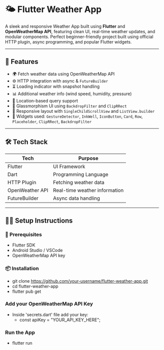 # 🌤️ Flutter Weather App

A sleek and responsive Weather App built using **Flutter** and **OpenWeatherMap API**, featuring clean UI, real-time weather updates, and modular components. Perfect beginner-friendly project built using official HTTP plugin, async programming, and popular Flutter widgets.

---

## 🚀 Features

- 🌍 Fetch weather data using OpenWeatherMap API
- ⚙️ HTTP integration with async & `FutureBuilder`
- ⏳ Loading indicator with snapshot handling
- 📊 Additional weather info (wind speed, humidity, pressure)
- 🧭 Location-based query support
- 🎨 Glassmorphism UI using `BackdropFilter` and `ClipRRect`
- 📱 Responsive layout with `SingleChildScrollView` and `ListView.builder`
- 🧱 Widgets used: `GestureDetector`, `InkWell`, `IconButton`, `Card`, `Row`, `Placeholder`, `ClipRRect`, `BackdropFilter`

---

## 🛠️ Tech Stack

| Tech          | Purpose                          |
|---------------|----------------------------------|
| Flutter       | UI Framework                     |
| Dart          | Programming Language             |
| HTTP Plugin   | Fetching weather data            |
| OpenWeather API | Real-time weather information  |
| FutureBuilder | Async data handling              |

---

## 🧑‍💻 Setup Instructions

### 🔧 Prerequisites
- Flutter SDK
- Android Studio / VSCode
- OpenWeatherMap API key

### 📦 Installation
- git clone https://github.com/your-username/flutter-weather-app.git
- cd flutter-weather-app
- flutter pub get

### Add your OpenWeatherMap API Key
* Inside 'secrets.dart' file add your key:
    - const apiKey = "YOUR_API_KEY_HERE";

### Run the App
- flutter run

